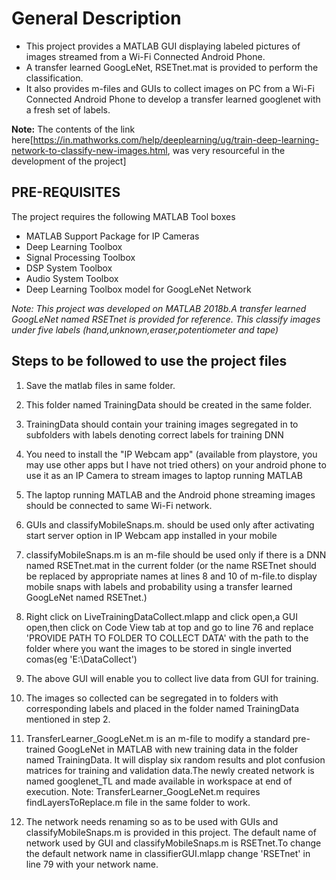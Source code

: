 # General Description
* This project provides a MATLAB GUI displaying labeled pictures of images streamed from a Wi-Fi Connected Android Phone.
* A transfer learned GoogLeNet, RSETnet.mat is provided to perform the classification.
* It also provides m-files  and GUIs to collect images on PC from a Wi-Fi Connected Android Phone to develop a transfer learned googlenet with a fresh set of labels.

**Note:** The contents of the link here[https://in.mathworks.com/help/deeplearning/ug/train-deep-learning-network-to-classify-new-images.html, was very resourceful in the development of the project]

## PRE-REQUISITES
The project requires the following MATLAB Tool boxes
* MATLAB Support Package for IP Cameras
* Deep Learning Toolbox
* Signal Processing Toolbox
* DSP System Toolbox
* Audio System Toolbox
* Deep Learning Toolbox model for GoogLeNet Network

_Note: This project was developed on MATLAB 2018b.A transfer learned GoogLeNet named RSETnet is provided for reference. This classify images under five labels (hand,unknown,eraser,potentiometer and tape)_

## Steps to be followed to use the project files

1.	Save the matlab files in same folder.

2.	This folder named TrainingData should be created in the same folder.

3.	TrainingData should contain your training images segregated in to subfolders with labels denoting correct labels for training DNN

4.	You need to install the "IP Webcam app" (available from playstore, you may use other apps but I have not tried others) on your android phone to use it as an IP Camera to stream images to laptop running MATLAB

5.	The laptop running MATLAB and the Android phone streaming images should be connected to same Wi-Fi network.

6.	GUIs and classifyMobileSnaps.m. should be used only after activating start server option in IP Webcam app installed in your mobile

7.	classifyMobileSnaps.m is an m-file should be used only if there is a DNN named RSETnet.mat in the current folder (or the name RSETnet should be replaced by appropriate names at lines 8 and 10 of m-file.to display mobile snaps with labels and probability using a transfer learned GoogLeNet named RSETnet.)



8.	Right click on LiveTrainingDataCollect.mlapp  and click open,a GUI open,then click on Code View tab at top and  go to line 76 and replace 'PROVIDE PATH TO FOLDER TO COLLECT DATA'  with the path to the folder where you want the images to be stored in single inverted comas(eg 'E:\DataCollect\')


9.	The above GUI will enable you to collect live data from GUI for training. 

10.	The images so collected can be segregated in to folders with corresponding labels and placed in the folder named TrainingData mentioned in step 2.

11.	TransferLearner_GoogLeNet.m is an m-file to modify a standard pre-trained GoogLeNet in MATLAB with new training data in the folder named TrainingData. It will display six random results  and  plot confusion matrices for training and validation data.The newly created network is named googlenet_TL and made available in workspace at end of execution. Note: TransferLearner_GoogLeNet.m requires findLayersToReplace.m file in the same folder to work.
 
12.	 The network needs renaming so as to be used with GUIs and classifyMobileSnaps.m is provided in this project. The default name of network used by GUI and classifyMobileSnaps.m is RSETnet.To change the default network name in classifierGUI.mlapp change 'RSETnet' in line 79 with your network name.
